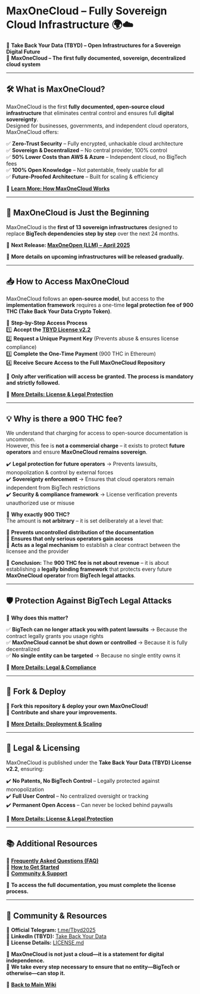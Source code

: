 # **MaxOneCloud – Fully Sovereign Cloud Infrastructure 🌍☁️**  
🚀 **Take Back Your Data (TBYD) – Open Infrastructures for a Sovereign Digital Future**  
🔐 **MaxOneCloud – The first fully documented, sovereign, decentralized cloud system**  

---

## **🛠️ What is MaxOneCloud?**  
MaxOneCloud is the first **fully documented, open-source cloud infrastructure** that eliminates central control and ensures full **digital sovereignty**.  
Designed for businesses, governments, and independent cloud operators, MaxOneCloud offers:  

✅ **Zero-Trust Security** – Fully encrypted, unhackable cloud architecture  
✅ **Sovereign & Decentralized** – No central provider, 100% control  
✅ **50% Lower Costs than AWS & Azure** – Independent cloud, no BigTech fees  
✅ **100% Open Knowledge** – Not patentable, freely usable for all  
✅ **Future-Proofed Architecture** – Built for scaling & efficiency  

🔹 **[Learn More: How MaxOneCloud Works](./How-It-Works)**  

---

## **🚀 MaxOneCloud is Just the Beginning**  
MaxOneCloud is the **first of 13 sovereign infrastructures** designed to replace **BigTech dependencies step by step** over the next 24 months.  

📌 **Next Release: [MaxOneOpen (LLM) – April 2025](./MaxOneOpen)**  

🔹 **More details on upcoming infrastructures will be released gradually.**  

---

## **📥 How to Access MaxOneCloud**  
MaxOneCloud follows an **open-source model**, but access to the **implementation framework** requires a one-time **legal protection fee of 900 THC (Take Back Your Data Crypto Token)**.  

📌 **Step-by-Step Access Process**  
1️⃣ **Accept the [TBYD License v2.2](./License-and-Access)**  
2️⃣ **Request a Unique Payment Key** (Prevents abuse & ensures license compliance)  
3️⃣ **Complete the One-Time Payment** (900 THC in Ethereum)  
4️⃣ **Receive Secure Access to the Full MaxOneCloud Repository**  

📢 **Only after verification will access be granted. The process is mandatory and strictly followed.**  

🔹 **[More Details: License & Legal Protection](./License-and-Access)**  

---

## **💡 Why is there a 900 THC fee?**  
We understand that charging for access to open-source documentation is uncommon.  
However, this fee is **not a commercial charge** – it exists to protect **future operators** and ensure **MaxOneCloud remains sovereign**.  

✔️ **Legal protection for future operators** → Prevents lawsuits, monopolization & control by external forces  
✔️ **Sovereignty enforcement** → Ensures that cloud operators remain independent from BigTech restrictions  
✔️ **Security & compliance framework** → License verification prevents unauthorized use or misuse  

📌 **Why exactly 900 THC?**  
The amount is **not arbitrary** – it is set deliberately at a level that:  

🔹 **Prevents uncontrolled distribution of the documentation**  
🔹 **Ensures that only serious operators gain access**  
🔹 **Acts as a legal mechanism** to establish a clear contract between the licensee and the provider  

📌 **Conclusion:** The **900 THC fee is not about revenue** – it is about establishing a **legally binding framework** that protects every future **MaxOneCloud operator** from **BigTech legal attacks**.  

---

## **🛡️ Protection Against BigTech Legal Attacks**  
📌 **Why does this matter?**  

✅ **BigTech can no longer attack you with patent lawsuits** → Because the contract legally grants you usage rights  
✅ **MaxOneCloud cannot be shut down or controlled** → Because it is fully decentralized  
✅ **No single entity can be targeted** → Because no single entity owns it  

🔹 **[More Details: Legal & Compliance](./Legal-and-Compliance)**  

---

## **🔄 Fork & Deploy**  
🔹 **Fork this repository & deploy your own MaxOneCloud!**  
📢 **Contribute and share your improvements.**  

🔹 **[More Details: Deployment & Scaling](./Deployment-and-Scaling)**  

---

## **📜 Legal & Licensing**  
MaxOneCloud is published under the **Take Back Your Data (TBYD) License v2.2**, ensuring:  

✔️ **No Patents, No BigTech Control** – Legally protected against monopolization  
✔️ **Full User Control** – No centralized oversight or tracking  
✔️ **Permanent Open Access** – Can never be locked behind paywalls  

🔹 **[More Details: License & Legal Protection](./License-and-Access)**  

---

## **📚 Additional Resources**  
🔹 **[Frequently Asked Questions (FAQ)](./FAQ)**  
🔹 **[How to Get Started](./Getting-Started)**  
🔹 **[Community & Support](./Community-Support)**  

📢 **To access the full documentation, you must complete the license process.**  

---

## **🔗 Community & Resources**  
💬 **Official Telegram:** [t.me/Tbyd2025](https://t.me/Tbyd2025)  
💼 **LinkedIn (TBYD):** [Take Back Your Data](https://www.linkedin.com/company/take-back-your-data)  
📜 **License Details:** [LICENSE.md](./LICENSE.md)  

🚀 **MaxOneCloud is not just a cloud—it is a statement for digital independence.**  
📢 **We take every step necessary to ensure that no entity—BigTech or otherwise—can stop it.**  

🔹 **[Back to Main Wiki](../Home)**
